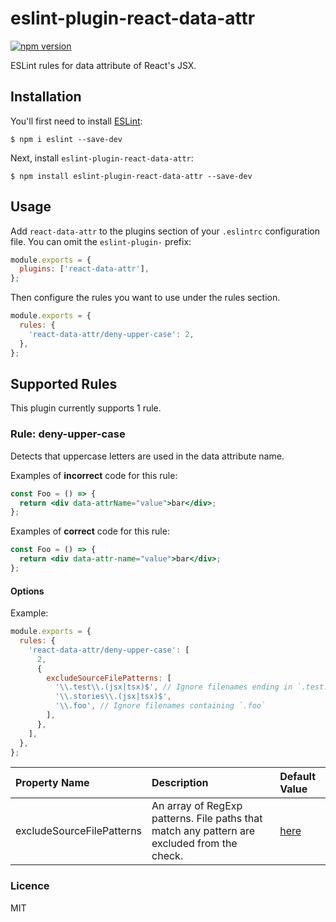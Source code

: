 # eslint-plugin-react-data-attr

[![npm version](https://badge.fury.io/js/eslint-plugin-react-data-attr.svg)](https://badge.fury.io/js/eslint-plugin-react-data-attr)

ESLint rules for data attribute of React's JSX.

## Installation

You'll first need to install [ESLint](http://eslint.org):

```
$ npm i eslint --save-dev
```

Next, install `eslint-plugin-react-data-attr`:

```
$ npm install eslint-plugin-react-data-attr --save-dev
```

## Usage

Add `react-data-attr` to the plugins section of your `.eslintrc` configuration file. You can omit the `eslint-plugin-` prefix:

```javascript
module.exports = {
  plugins: ['react-data-attr'],
};
```

Then configure the rules you want to use under the rules section.

```javascript
module.exports = {
  rules: {
    'react-data-attr/deny-upper-case': 2,
  },
};
```

## Supported Rules

This plugin currently supports 1 rule.

### Rule: deny-upper-case

Detects that uppercase letters are used in the data attribute name.

Examples of **incorrect** code for this rule:

```jsx
const Foo = () => {
  return <div data-attrName="value">bar</div>;
};
```

Examples of **correct** code for this rule:

```jsx
const Foo = () => {
  return <div data-attr-name="value">bar</div>;
};
```

#### Options

Example:

```javascript
module.exports = {
  rules: {
    'react-data-attr/deny-upper-case': [
      2,
      {
        excludeSourceFilePatterns: [
          '\\.test\\.(jsx|tsx)$', // Ignore filenames ending in `.test.jsx` or `.test.tsx`
          '\\.stories\\.(jsx|tsx)$',
          '\\.foo', // Ignore filenames containing `.foo`
        ],
      },
    ],
  },
};
```

| Property Name             | Description                                                                                 | Default Value                                                                                                      |
| :------------------------ | :------------------------------------------------------------------------------------------ | :----------------------------------------------------------------------------------------------------------------- |
| excludeSourceFilePatterns | An array of RegExp patterns. File paths that match any pattern are excluded from the check. | [here](https://github.com/recruit-tech/eslint-plugin-react-data-attr/blob/main/lib/rules/denyUpperCase.ts#L12-L15) |

### Licence

MIT
